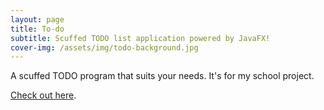 ```yaml
---
layout: page
title: To-do
subtitle: Scuffed TODO list application powered by JavaFX!
cover-img: /assets/img/todo-background.jpg
---
```


A scuffed TODO program that suits your needs. It's for my school project.



<a href="https://github.com/realsarius/todo-again/" target="_blank">Check out here</a>.
